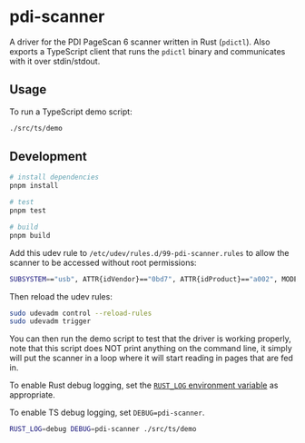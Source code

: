 # pdi-scanner

A driver for the PDI PageScan 6 scanner written in Rust (`pdictl`). Also exports
a TypeScript client that runs the `pdictl` binary and communicates with it over
stdin/stdout.

## Usage

To run a TypeScript demo script:

```sh
./src/ts/demo
```

## Development

```sh
# install dependencies
pnpm install

# test
pnpm test

# build
pnpm build
```

Add this udev rule to `/etc/udev/rules.d/99-pdi-scanner.rules` to allow the
scanner to be accessed without root permissions:

```sh
SUBSYSTEM=="usb", ATTR{idVendor}=="0bd7", ATTR{idProduct}=="a002", MODE="0660", GROUP="scanner"
```

Then reload the udev rules:

```sh
sudo udevadm control --reload-rules
sudo udevadm trigger
```

You can then run the demo script to test that the driver is working properly,
note that this script does NOT print anything on the command line, it simply
will put the scanner in a loop where it will start reading in pages that are fed
in.

To enable Rust debug logging, set the
[`RUST_LOG` environment variable](https://docs.rs/tracing-subscriber/latest/tracing_subscriber/filter/struct.EnvFilter.html)
as appropriate.

To enable TS debug logging, set `DEBUG=pdi-scanner`.

```sh
RUST_LOG=debug DEBUG=pdi-scanner ./src/ts/demo
```
